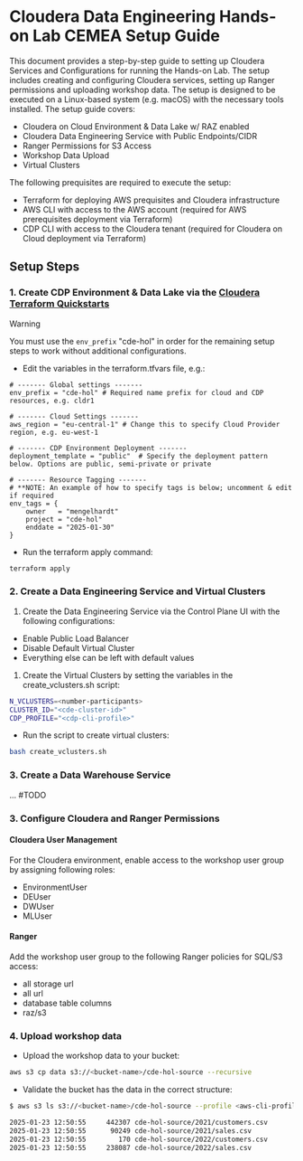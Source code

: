 # Cloudera Data Engineering Hands-on Lab CEMEA Setup Guide

This document provides a step-by-step guide to setting up Cloudera Services and Configurations for running the Hands-on Lab. The setup includes creating and configuring Cloudera services, setting up Ranger permissions and uploading workshop data. The setup is designed to be executed on a Linux-based system (e.g. macOS) with the necessary tools installed. The setup guide covers:

- Cloudera on Cloud Environment & Data Lake w/ RAZ enabled
- Cloudera Data Engineering Service with Public Endpoints/CIDR
- Ranger Permissions for S3 Access
- Workshop Data Upload
- Virtual Clusters

The following prequisites are required to execute the setup:

- Terraform for deploying AWS prequisites and Cloudera infrastructure
- AWS CLI with access to the AWS account (required for AWS prerequisites deployment via Terraform)
- CDP CLI with access to the Cloudera tenant (required for Cloudera on Cloud deployment via Terraform)

## Setup Steps

### 1. Create CDP Environment & Data Lake via the [Cloudera Terraform Quickstarts](https://github.com/cloudera-labs/cdp-tf-quickstarts.git)

>[!Warning]
>
> You must use the `env_prefix` "cde-hol" in order for the remaining setup steps to work without additional configurations.

- Edit the variables in the terraform.tfvars file, e.g.:

```
# ------- Global settings -------
env_prefix = "cde-hol" # Required name prefix for cloud and CDP resources, e.g. cldr1

# ------- Cloud Settings -------
aws_region = "eu-central-1" # Change this to specify Cloud Provider region, e.g. eu-west-1

# ------- CDP Environment Deployment -------
deployment_template = "public"  # Specify the deployment pattern below. Options are public, semi-private or private

# ------- Resource Tagging -------
# **NOTE: An example of how to specify tags is below; uncomment & edit if required
env_tags = {
    owner   = "mengelhardt"
    project = "cde-hol"
    enddate = "2025-01-30"
}
```

- Run the terraform apply command:

```bash
terraform apply
```

### 2. Create a Data Engineering Service and Virtual Clusters

1. Create the Data Engineering Service via the Control Plane UI with the following configurations:

- Enable Public Load Balancer
- Disable Default Virtual Cluster
- Everything else can be left with default values

1. Create the Virtual Clusters by setting the variables in the create_vclusters.sh script:

```bash
N_VCLUSTERS=<number-participants>
CLUSTER_ID="<cde-cluster-id>"
CDP_PROFILE="<cdp-cli-profile>"
```

- Run the script to create virtual clusters:

```bash
bash create_vclusters.sh
```

### 3. Create a Data Warehouse Service

... #TODO

### 3. Configure Cloudera and Ranger Permissions

#### Cloudera User Management

For the Cloudera environment, enable access to the workshop user group by assigning following roles:

- EnvironmentUser
- DEUser
- DWUser
- MLUser

#### Ranger

Add the workshop user group to the following Ranger policies for SQL/S3 access:

- all storage url
- all url
- database table columns
- raz/s3

### 4. Upload workshop data

- Upload the workshop data to your bucket:

```bash
aws s3 cp data s3://<bucket-name>/cde-hol-source --recursive
```

- Validate the bucket has the data in the correct structure:

```bash
$ aws s3 ls s3://<bucket-name>/cde-hol-source --profile <aws-cli-profile> --recursive

2025-01-23 12:50:55     442307 cde-hol-source/2021/customers.csv
2025-01-23 12:50:55      90249 cde-hol-source/2021/sales.csv
2025-01-23 12:50:55        170 cde-hol-source/2022/customers.csv
2025-01-23 12:50:55     238087 cde-hol-source/2022/sales.csv
```
